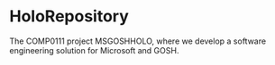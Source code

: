# HoloRepository
The COMP0111 project MSGOSHHOLO, where we develop a software engineering solution for Microsoft and GOSH.